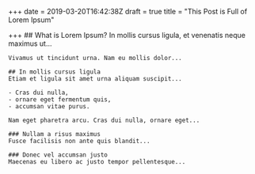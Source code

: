 +++
date = 2019-03-20T16:42:38Z
draft = true
title = "This Post is Full of Lorem Ipsum"

+++
    ## What is Lorem Ipsum?
    In mollis cursus ligula, et venenatis neque maximus ut...
    
    Vivamus ut tincidunt urna. Nam eu mollis dolor...
    
    ## In mollis cursus ligula
    Etiam et ligula sit amet urna aliquam suscipit...
    
    - Cras dui nulla,
    - ornare eget fermentum quis, 
    - accumsan vitae purus.
    
    Nam eget pharetra arcu. Cras dui nulla, ornare eget...
    
    ### Nullam a risus maximus
    Fusce facilisis non ante quis blandit...
    
    ### Donec vel accumsan justo
    Maecenas eu libero ac justo tempor pellentesque...